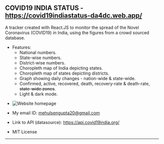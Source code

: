 ## COVID19 INDIA STATUS - https://covid19indiastatus-da4dc.web.app/

A tracker created with React.JS to monitor the spread of the Novel Coronavirus (COVID19) in India,
using the figures from a crowd sourced database.

- Features:
  - National numbers.
  - State-wise numbers.
  - District-wise numbers.
  - Choropleth map of India depicting states.
  - Choropleth map of states depicting districts.
  - Graph showing daily changes - nation-wide & state-wide.
  - Confirmed, active, recovered, death, recovery-rate & death-rate, ~~state-wide zones~~.
  - Light & dark mode.

* ![Website homepage](https://github.com/mehulsengupta/covid19indiastatus/tree/master/public/website-homepage.jpg "Website Homepage")

* My email ID: mehulsengupta20@gmail.com

* Link to API (datasource): https://api.covid19india.org/

* MIT License

---
